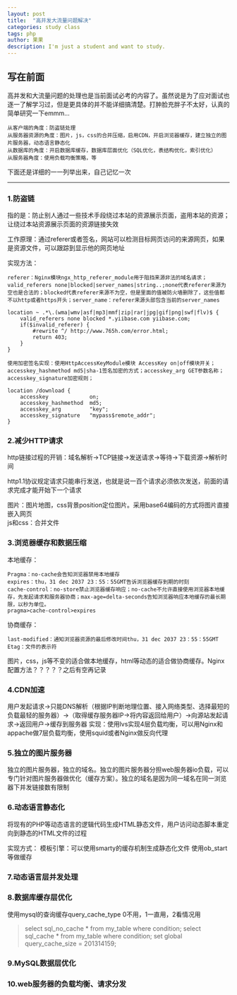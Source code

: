 ```yaml
---
layout: post
title:  "高并发大流量问题解决"
categories: study class
tags: php
author: 果果
description: I'm just a student and want to study.
---
```


写在前面
---
高并发和大流量问题的处理也是当前面试必考的内容了。虽然说是为了应对面试也逐一了解学习过，但是更具体的并不能详细搞清楚。打肿脸充胖子不太好，认真的简单研究一下emmm...

	从客户端的角度：防盗链处理
	从服务器资源的角度：图片，js，css的合并压缩，启用CDN，开启浏览器缓存，建立独立的图片服务器，动态语言静态化
	从数据库的角度：开启数据库缓存，数据库层面优化（SQL优化，表结构优化，索引优化）
	从服务器角度：使用负载均衡策略，等
	
下面还是详细的一一列举出来，自己记忆一次
___

### 1.防盗链
指的是：防止别人通过一些技术手段绕过本站的资源展示页面，盗用本站的资源；让绕过本站资源展示页面的资源链接失效

工作原理：通过referer或者签名，网站可以检测目标网页访问的来源网页，如果是资源文件，可以跟踪到显示他的网页地址

实现方法：

	referer：Nginx模块ngx_http_referer_module用于阻挡来源非法的域名请求；
	valid_referers none|blocked|server_names|string..;none代表referer来源为空也是合法的；blocked代表referer来源不为空，但是里面的值被防火墙删除了，这些值都不以http或者https开头；server_name：referer来源头部包含当前的server_names
	
	location ~ .*\.(wma|wmv|asf|mp3|mmf|zip|rar|jpg|gif|png|swf|flv)$ {
		valid_referers none blocked *.yiibase.com yiibase.com;
		if($invalid_referer) {
			#rewrite ^/ http://www.765h.com/error.html;
			return 403;
		}
	}
	
	使用加密签名实现：使用HttpAccessKeyModule模块 AccessKey on|off模块开关； accesskey_hashmethod md5|sha-1签名加密的方式；accesskey_arg GET参数名称；accesskey_signature加密规则；
	
	location /download {
        accesskey             on;
        accesskey_hashmethod  md5;
        accesskey_arg         "key";
        accesskey_signature   "mypass$remote_addr";
    }
	
### 2.减少HTTP请求

http链接过程的开销：域名解析->TCP链接->发送请求->等待->下载资源->解析时间

http1.1协议规定请求只能串行发送，也就是说一百个请求必须依次发送，前面的请求完成才能开始下一个请求
	
图片：图片地图，css背景position定位图片。采用base64编码的方式将图片直接嵌入网页<br>
js和css：合并文件

### 3.浏览器缓存和数据压缩

本地缓存：

	Pragma：no-cache会告知浏览器禁用本地缓存
	expires：thu，31 dec 2037 23：55：55GMT告诉浏览器缓存到期的时刻
	cache-control：no-store禁止浏览器缓存响应；no-cache不允许直接使用浏览器本地缓存，先发起请求和服务器协商；max-age=delta-seconds告知浏览器响应本地缓存的最长期限，以秒为单位。
	pragma>cache-control>expires

协商缓存：
	
	last-modified：通知浏览器资源的最后修改时间thu，31 dec 2037 23：55：55GMT
	Etag：文件的表示符
	
图片，css，js等不变的适合做本地缓存，html等动态的适合做协商缓存。Nginx配置方法？？？？？之后有空再记录

### 4.CDN加速

用户发起请求->只能DNS解析（根据IP判断地理位置、接入网络类型、选择最短的负载最轻的服务器）->（取得缓存服务器IP->将内容返回给用户）->向源站发起请求->返回用户->缓存到服务器
实现：使用lvs实现4层负载均衡，可以用Nginx和appache做7层负载均衡，使用squid或者Nginx做反向代理

### 5.独立的图片服务器

独立的图片服务器，独立的域名。独立的图片服务器分担web服务器io负载，可以专门针对图片服务器做优化（缓存方案）。独立的域名是因为同一域名在同一浏览器下并发链接数有限制

### 6.动态语言静态化

将现有的PHP等动态语言的逻辑代码生成HTML静态文件，用户访问动态脚本重定向到静态的HTML文件的过程

实现方式：
	模板引擎：可以使用smarty的缓存机制生成静态化文件
	使用ob_start等做缓存
	
### 7.动态语言层并发处理
### 8.数据库缓存层优化

使用mysql的查询缓存query_cache_type 0不用，1一直用，2看情况用
>select sql_no_cache * from my_table where condition;
>select sql_cache * from my_table where condition;
>set global query_cache_size = 201314159;

### 9.MySQL数据层优化
### 10.web服务器的负载均衡、请求分发





